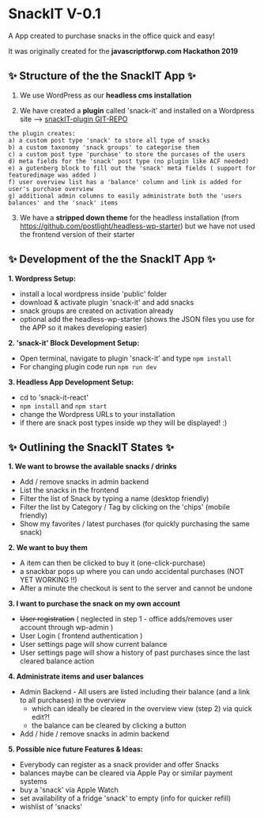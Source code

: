 # SnackIT V-0.1

A App created to purchase snacks in the office quick and easy!

It was originally created for the  **javascriptforwp.com Hackathon 2019**


## :sparkles: Structure of the the SnackIT App :sparkles:

  1. We use WordPress as our **headless cms installation**

  2. We have created a **plugin** called 'snack-it' and installed on a Wordpress site 
  –> [snackIT-plugin GIT-REPO](https://github.com/anjadeubzer/snackIT-v1-plugin)

    the plugin creates:
    a) a custom post type 'snack' to store all type of snacks
    b) a custom taxonomy 'snack groups' to categorise them
    c) a custom post type 'purchase' to store the purcases of the users
    d) meta fields for the 'snack' post type (no plugin like ACF needed)
    e) a gutenberg block to fill out the 'snack' meta fields ( support for featuredimage was added )
    f) user overview list has a 'balance' column and link is added for user's purchase overview 
    g) additional admin columns to easily administrate both the 'users balances' and the 'snack' items

  3. We have a **stripped down theme** for the headless installation (from https://github.com/postlight/headless-wp-starter)
    but we have not used the frontend version of their starter 


## :sparkles: Development of the the SnackIT App :sparkles:

**1. Wordpress Setup:**
  * install a local wordpress inside 'public' folder
  * download & activate plugin 'snack-it' and add snacks
  * snack groups are created on activation already
  * optional add the headless-wp-starter (shows the JSON files you use for the APP so it makes developing easier)

**2. 'snack-it' Block Development Setup:**
  * Open terminal, navigate to plugin 'snack-it' and type `npm install`
  * For changing plugin code run `npm run dev`

**3. Headless App Development Setup:**
  * cd to 'snack-it-react'
  * `npm install` and `npm start`
  * change the Wordpress URLs to your installation
  * ìf there are snack post types inside wp they will be displayed! :) 
   

## :sparkles: Outlining the SnackIT States :sparkles:

**1. We want to browse the available snacks / drinks**
  * Add / remove snacks in admin backend
  * List the snacks in the frontend
  * Filter the list of Snack by typing a name (desktop friendly)
  * Filter the list by Category / Tag by clicking on the 'chips' (mobile friendly)
  * Show my favorites / latest purchases (for quickly purchasing the same snack)

**2. We want to buy them**
  * A item can then be clicked to buy it (one-click-purchase)
  * a snackbar pops up where you can undo accidental purchases (NOT YET WORKING !!)
  * After a minute the checkout is sent to the server and cannot be undone

**3. I want to purchase the snack on my own account**
  * ~~User registration~~ ( neglected in step 1 - office adds/removes user account through wp-admin )
  * User Login ( frontend authentication )
  * User settings page will show current balance
  * User settings page will show a history of past purchases since the last cleared balance action

**4. Administrate items and user balances**
  * Admin Backend - All users are listed including their balance (and a link to all purchases) in the overview
    * which can ideally be cleared in the overview view (step 2) via quick edit?!
    * the balance can be cleared by clicking a button
  * Add / hide / remove snacks in admin backend

**5. Possible nice future Features & Ideas:**
  * Everybody can register as a snack provider and offer Snacks
  * balances maybe can be cleared via Apple Pay or similar payment systems
  * buy a 'snack' via Apple Watch
  * set availability of a fridge 'snack' to empty (info for quicker refill)
  * wishlist of 'snacks'
